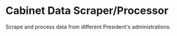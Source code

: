 # Cabinet Data Scraper/Processor
Scrape and process data from different President's administrations.